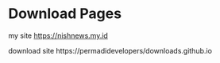 # Download Pages

my site https://nishnews.my.id

download site https://permadidevelopers/downloads.github.io

